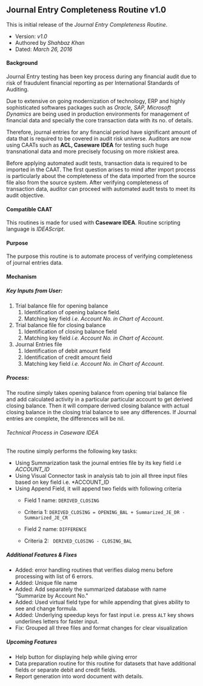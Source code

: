## Journal Entry Completeness Routine v1.0

This is initial release of the *Journal Entry Completeness Routine*. 
- Version: *v1.0*
- Authored by *Shahbaz Khan*
- Dated: *March 26, 2016*

#### Background
Journal Entry testing has been key process during any financial audit due to risk of fraudulent financial reporting as per International Standards of Auditing. 

Due to extensive on going modernization of technology, ERP and highly sophisticated softwares packages  such as *Oracle, SAP, Microsoft Dynamics* are being used in production environments for management of financial data and specially the core transaction data with its no. of details.

Therefore, journal entries for any financial period have significant amount of data that is required to be covered in audit risk universe. Auditors are now using CAATs such as **ACL, Caseware IDEA** for testing such huge transnational data and more precisely focusing on more riskiest area.

Before applying automated audit tests, transaction data is required to be imported in the CAAT. The first question arises to mind after import process is particularly about the completeness of the data imported from the source file also from the source system. After verifying completeness of transaction data, auditor can proceed with automated audit tests to meet its audit objective.

#### Compatible CAAT
This routines is made for used with **Caseware IDEA**. Routine scripting language is *IDEAScript*.

#### Purpose
The purpose this routine is to automate process of verifying completeness of journal entries data.

#### Mechanism

##### *Key Inputs from User:*
1. Trial balance file for opening balance
    1. Identification of opening balance field.
    2. Matching key field *i.e. Account No. in Chart of Account*.
2. Trial balance file for closing balance
    1. Identification of closing balance field
    2. Matching key field *i.e. Account No. in Chart of Account*.
3. Journal Entries file
    1. Identification of debit amount field
    2. Identification of credit amount field
    3. Matching key field *i.e. Account No. in Chart of Account*.

##### *Process:*
The routine simply takes opening balance from opening trial balance file and add calculated activity in a particular particular account to get derived closing balance. Then it will compare derived closing balance with actual closing balance in the closing trial balance to see any differences. If Journal entries are complete, the differences will be nil.

###### *Technical Process in Caseware IDEA*
The routine simply performs the following key tasks:
* Using Summarization task the journal entries file by its key field i.e *ACCOUNT_ID*
* Using Visual Connector task in analysis tab to join all three input files based on key field i.e. *ACCOUNT_ID
* Using Append Field, it will append two fields with following criteria
  * Field 1 name: ```DERIVED_CLOSING```
  * Criteria 1: ``` DERIVED_CLOSING = OPENING_BAL + Summarized_JE_DR - Summarized_JE_CR ```

  * Field 2 name: ```DIFFERENCE```
  * Criteria 2: ``` DERIVED_CLOSING - CLOSING_BAL```

##### _Additional Features & Fixes_
* Added: error handling routines that verifies dialog menu before processing with list of 6 errors.
* Added: Unique file name
* Added: Add separately the summarized database with name "Summarize by Account No." 
* Added: Used virtual field type for while appending that gives ability to see and change formula.
* Added: Underlying speedup keys for fast input i.e. press ```ALT``` key shows underlines letters for faster input.
* Fix: Grouped all three files and format changes for clear visualization

##### _Upcoming Features_
* Help button for displaying help while giving error
* Data preparation routine for this routine for datasets that have additional fields or separate debit and credit fields.
* Report generation into word document with details.
